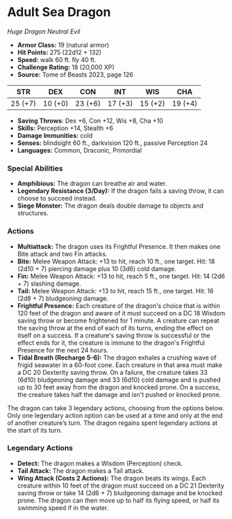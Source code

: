 # Adult Sea Dragon

*Huge* *Dragon* *Neutral Evil*

- **Armor Class:** 19 (natural armor)
- **Hit Points:** 275 (22d12 + 132)
- **Speed:** walk 60 ft. fly 40 ft.
- **Challenge Rating:** 18 (20,000 XP)
- **Source:** Tome of Beasts 2023, page 126

| STR | DEX | CON | INT | WIS | CHA |
| --- | --- | --- | --- | --- | --- |
| 25 (+7) | 10 (+0) | 23 (+6) | 17 (+3) | 15 (+2) | 19 (+4) |

- **Saving Throws**: Dex +6, Con +12, Wis +8, Cha +10
- **Skills:** Perception +14, Stealth +6
- **Damage Immunities:** cold
- **Senses:** blindsight 60 ft., darkvision 120 ft., passive Perception 24
- **Languages:** Common, Draconic, Primordial

### Special Abilities

- **Amphibious:** The dragon can breathe air and water.
- **Legendary Resistance (3/Day):** If the dragon fails a saving throw, it can choose to succeed instead.
- **Siege Monster:** The dragon deals double damage to objects and structures.

### Actions

- **Multiattack:** The dragon uses its Frightful Presence. It then makes one Bite attack and two Fin attacks.
- **Bite:** Melee Weapon Attack: +13 to hit, reach 10 ft., one target. Hit: 18 (2d10 + 7) piercing damage plus 10 (3d6) cold damage.
- **Fin:** Melee Weapon Attack: +13 to hit, reach 5 ft., one target. Hit: 14 (2d6 + 7) slashing damage.
- **Tail:** Melee Weapon Attack: +13 to hit, reach 15 ft., one target. Hit: 16 (2d8 + 7) bludgeoning damage.
- **Frightful Presence:** Each creature of the dragon's choice that is within 120 feet of the dragon and aware of it must succeed on a DC 18 Wisdom saving throw or become frightened for 1 minute. A creature can repeat the saving throw at the end of each of its turns, ending the effect on itself on a success. If a creature's saving throw is successful or the effect ends for it, the creature is immune to the dragon's Frightful Presence for the next 24 hours.
- **Tidal Breath (Recharge 5-6):** The dragon exhales a crushing wave of frigid seawater in a 60-foot cone. Each creature in that area must make a DC 20 Dexterity saving throw. On a failure, the creature takes 33 (6d10) bludgeoning damage and 33 (6d10) cold damage and is pushed up to 30 feet away from the dragon and knocked prone. On a success, the creature takes half the damage and isn't pushed or knocked prone.

The dragon can take 3 legendary actions, choosing from the options below. Only one legendary action option can be used at a time and only at the end of another creature’s turn. The dragon regains spent legendary actions at the start of its turn.

### Legendary Actions

- **Detect:** The dragon makes a Wisdom (Perception) check.
- **Tail Attack:** The dragon makes a Tail attack.
- **Wing Attack (Costs 2 Actions):** The dragon beats its wings. Each creature within 10 feet of the dragon must succeed on a DC 21 Dexterity saving throw or take 14 (2d6 + 7) bludgeoning damage and be knocked prone. The dragon can then move up to half its flying speed, or half its swimming speed if in the water.
